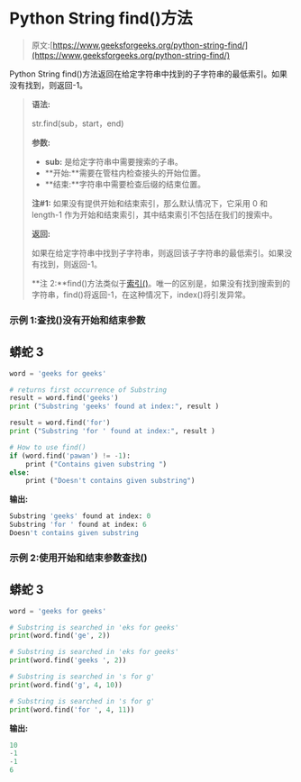 # Python String find()方法

> 原文:[https://www.geeksforgeeks.org/python-string-find/](https://www.geeksforgeeks.org/python-string-find/)

Python String find()方法返回在给定字符串中找到的子字符串的最低索引。如果没有找到，则返回-1。

> **语法:**
> 
> str.find(sub，start，end)
> 
> **参数:**
> 
> *   **sub:** 是给定字符串中需要搜索的子串。
> *   **开始:**需要在管柱内检查接头的开始位置。
> *   **结束:**字符串中需要检查后缀的结束位置。
> 
> **注#1:** 如果没有提供开始和结束索引，那么默认情况下，它采用 0 和 length-1 作为开始和结束索引，其中结束索引不包括在我们的搜索中。
> 
> **返回:**
> 
> 如果在给定字符串中找到子字符串，则返回该子字符串的最低索引。如果没有找到，则返回-1。
> 
> **注 2:**find()方法类似于[索引()](https://www.geeksforgeeks.org/python-string-index-applications/)。唯一的区别是，如果没有找到搜索到的字符串，find()将返回-1，在这种情况下，index()将引发异常。

### 示例 1:查找()没有开始和结束参数

## 蟒蛇 3

```py
word = 'geeks for geeks'

# returns first occurrence of Substring
result = word.find('geeks')
print ("Substring 'geeks' found at index:", result )

result = word.find('for')
print ("Substring 'for ' found at index:", result )

# How to use find()
if (word.find('pawan') != -1):
    print ("Contains given substring ")
else:
    print ("Doesn't contains given substring")
```

**输出:**

```py
Substring 'geeks' found at index: 0
Substring 'for ' found at index: 6
Doesn't contains given substring
```

### 示例 2:使用开始和结束参数查找()

## 蟒蛇 3

```py
word = 'geeks for geeks'

# Substring is searched in 'eks for geeks' 
print(word.find('ge', 2)) 

# Substring is searched in 'eks for geeks' 
print(word.find('geeks ', 2)) 

# Substring is searched in 's for g' 
print(word.find('g', 4, 10)) 

# Substring is searched in 's for g' 
print(word.find('for ', 4, 11))
```

**输出:**

```py
10
-1
-1
6
```